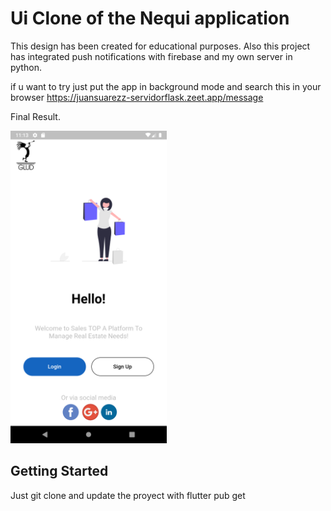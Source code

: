 # Ui Clone of the Nequi application

This design has been created for educational purposes. 
Also this project has integrated push notifications with firebase and my own server in python.

if u want to try just put the app in background mode and search this in your browser 
https://juansuarezz-servidorflask.zeet.app/message


Final Result.

<img src="assets/screenshoot.png" alt="Resultado final taller de flutter basico" title="Resultado final taller de flutter basico" height="500" />

## Getting Started

Just git clone and update the proyect with flutter pub get
